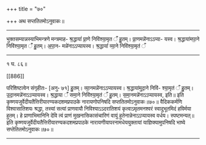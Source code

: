 +++
title = "७०"

+++
अथ सप्ततितमोऽनुवाकः॥
________________________
भुक्तसम्यान्नस्याभिमन्त्रणे मन्त्रमाह-
श्र॒द्धायां॑ प्रा॒णे निवि॑श्या॒मृत ँ॑ हु॒तम्। प्रा॒णमन्ने॑नाऽऽप्या-
यस्व। श्र॒द्धाया॑मपा॒ने निवि॑श्या॒मृत ँ॑ हु॒तम्। अ॒पा॒न-
मन्ने॑नाऽऽप्यायस्व। श्र॒द्धायां॑ व्या॒ने निवि॑श्या॒मृत॑ ँ
________________________
१ घ. ८६॥

[[886]]

परिशिष्टत्वेन संगृहीतः- [अनु॰ ७१]
हु॒तम्। व्या॒नमन्ने॑नाऽऽप्यायस्व। श्र॒द्धाया॑मुदा॒ने निवि॑-
श्या॒मृत॑ ँ हु॒तम्। उ॒दा॒नमन्ने॑नाऽऽप्यायस्व। श्र॒द्धाया ँ॑
समा॒ने निवि॑श्या॒मृत॑ ँ हु॒तम्। स॒मा॒नमन्ने॑नाऽऽप्यायस्व, इति॥
इति कृष्णयजुर्वेदीयतैत्तिरीयारण्यकदशमप्रपाठके नारायणोपनिषदि
सप्ततितमोऽनुवाकः॥७०॥
वैदिककर्मणि विश्वासातिशयः श्रद्धा, तस्यां सत्यां प्राणवायौ निविश्याऽऽदरातिशयं कृत्वाऽमृतमनश्वरं स्वादुभूतमिदं हविर्मया हुतम्। हे प्राणाभिमानिनि देवि त्वं प्राणं मुखनासिकासंचारिणं वायुं हुतेनान्नेनाऽऽप्यायस्व वर्धय। स्पष्टमन्यत्॥
इति कृष्णयजुर्वेदीयतैत्तिरीयारण्यकदशमप्रपाठके नारायणीयापरनामधेययुक्तायां
याज्ञिक्यामुपनिषदि भाष्ये सप्तेतितमोऽनुवाकः॥७०॥
________________________
